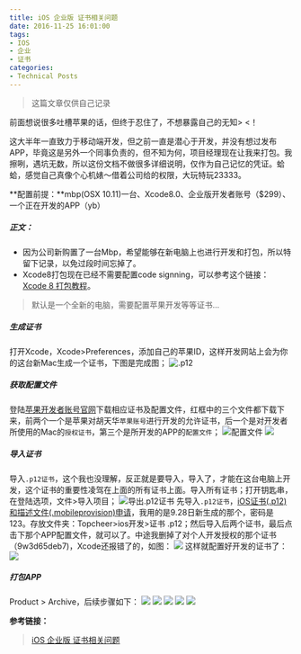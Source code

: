 ```yaml
---
title: iOS 企业版 证书相关问题
date: 2016-11-25 16:01:00
tags:
- IOS
- 企业
- 证书
categories:
- Technical Posts
---
```


> 这篇文章仅供自己记录

前面想说很多吐槽苹果的话，但终于忍住了，不想暴露自己的无知> <！

这大半年一直致力于移动端开发，但之前一直是潜心于开发，并没有想过发布APP，毕竟这是另外一个同事负责的，但不知为何，项目经理现在让我来打包。我擦咧，遇坑无数，所以这份文档不做很多详细说明，仅作为自己记忆的凭证。蛤蛤，感觉自己真像个心机婊～借着公司给的权限，大玩特玩23333。

**配置前提：**mbp(OSX 10.11)一台、Xcode8.0、企业版开发者账号（$299）、一个正在开发的APP（yb）

##### 正文：
- 因为公司新购置了一台Mbp，希望能够在新电脑上也进行开发和打包，所以特留下记录，以免过段时间忘掉了。
- Xcode8打包现在已经不需要配置code signning，可以参考这个链接：[Xcode 8 打包教程](http://qkxue.net/info/32031/Xcode-8)。

> 默认是一个全新的电脑，需要配置苹果开发等等证书...

##### 生成证书
打开Xcode，Xcode>Preferences，添加自己的苹果ID，这样开发网站上会为你的这台新Mac生成一个证书，下图是完成图；
![.p12](http://img.ngacn.cc/attachments/mon_201610/15/-blqxlQ7q5f-hlk5ZdT3cSm0-gx.png)

##### 获取配置文件
登陆[苹果开发者账号官网](https://developer.apple.com)下载相应证书及配置文件，红框中的三个文件都下载下来，前两个一个是苹果对胡天华`苹果账号`进行开发的允许证书，后一个是对开发者所使用的Mac的`授权证书`，第三个是所开发的APP的`配置文件`；
![配置文件](http://img.ngacn.cc/attachments/mon_201610/15/-blqxlQ7q5f-1lw4ZfT3cSt0-jm.png)
![](http://img.ngacn.cc/attachments/mon_201610/15/-blqxlQ7q5f-fzn1ZkT3cSun-nj.png)

##### 导入证书
导入`.p12证书`，这个我也没理解，反正就是要导入，导入了，才能在这台电脑上开发，这个证书的重要性凌驾在上面的所有证书上面。导入所有证书；打开钥匙串，在登陆选项，文件>导入项目；
![导出.p12证书](http://img.ngacn.cc/attachments/mon_201610/15/-blqxlQ7q5f-fnedZpT3cSp5-mc.png)
先导入`.p12证书`，[iOS证书(.p12)和描述文件(.mobileprovision)申请](http://ask.dcloud.net.cn/article/152)，我用的是9.28日新生成的那个，密码是123。存放文件夹：Topcheer>ios开发>证书 .p12；然后导入后两个证书，最后点击下那个APP配置文件，就可以了。中途我删掉了对个人开发授权的那个证书（9w3d65deb7)，Xcode还报错了的，如图：
![](http://img.ngacn.cc/attachments/mon_201610/15/-blqxlQ7q5f-cimuZgT3cS12w-q0.png)
这样就配置好开发的证书了：
![](http://img.ngacn.cc/attachments/mon_201610/15/-blqxlQ7q5f-cimuZgT3cS12w-q0.png)

##### 打包APP 
Product > Archive，后续步骤如下：
![](http://img.ngacn.cc/attachments/mon_201610/15/-blqxlQ7q5f-kdw0K2fT3cSxc-os.png)
![](http://img.ngacn.cc/attachments/mon_201610/15/-blqxlQ7q5f-jpwbK1iT1kSg4-9q.png)
![](http://img.ngacn.cc/attachments/mon_201610/15/-blqxlQ7q5f-k9ydKwT1kSg6-9n.png)
![](http://img.ngacn.cc/attachments/mon_201610/15/-blqxlQ7q5f-b4hdK1cT1kSg4-9q.png)
![](http://img.ngacn.cc/attachments/mon_201610/15/-blqxlQ7q5f-ayb6ZiT3cS12w-q0.png)

**参考链接：**
> [iOS 企业版 证书相关问题](http://www.lofter.com/blog/hutianhua?act=dashboardclick_20130514_04)
